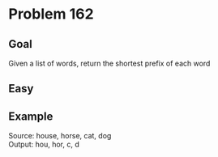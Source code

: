 # Problem 162

## Goal

Given a list of words, return the shortest prefix of each word

## Easy

## Example

Source: house, horse, cat, dog<br>
Output: hou, hor, c, d